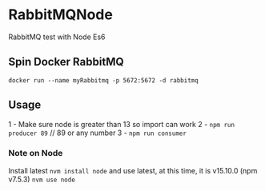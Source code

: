 # RabbitMQNode

RabbitMQ test with Node Es6

## Spin Docker RabbitMQ

```docker run --name myRabbitmq -p 5672:5672 -d rabbitmq```

## Usage

1 - Make sure node is greater than 13 so import can work
2 - ```npm run producer 89``` // 89 or any number
3 - ```npm run consumer```

### Note on Node

Install latest
```nvm install node```
and use latest, at this time, it is v15.10.0 (npm v7.5.3)
```nvm use node```
